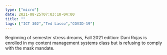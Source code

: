 ```yaml
---
type: ["micro"]
date: 2021-08-25T07:03:10-04:00
title: ""
tags: ["ICT 302","Ted Lasso","COVID-19"]
---
```

Beginning of semester stress dreams, Fall 2021 edition: Dani Rojas is enrolled in my content management systems class but is refusing to comply with the mask mandate.

